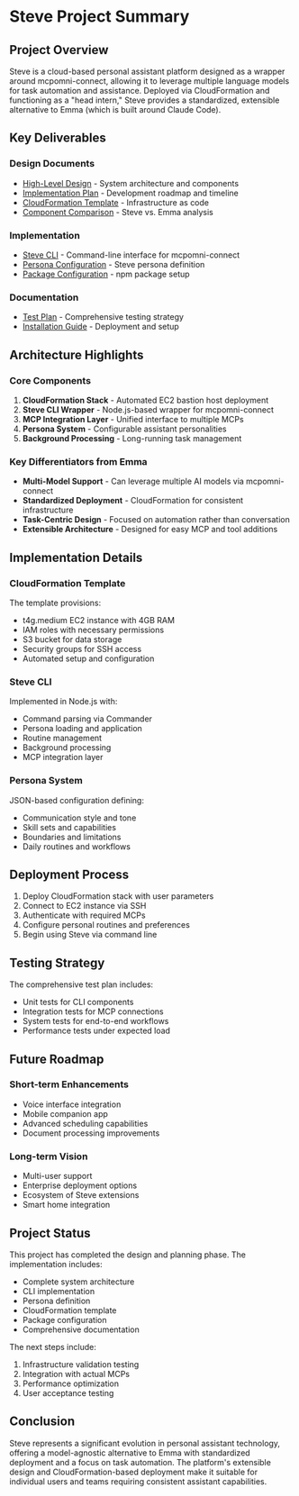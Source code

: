 # Steve Project Summary

## Project Overview
Steve is a cloud-based personal assistant platform designed as a wrapper around mcpomni-connect, allowing it to leverage multiple language models for task automation and assistance. Deployed via CloudFormation and functioning as a "head intern," Steve provides a standardized, extensible alternative to Emma (which is built around Claude Code).

## Key Deliverables

### Design Documents
- [High-Level Design](/home/emma-user/steve-design.md) - System architecture and components
- [Implementation Plan](/home/emma-user/steve-implementation-plan.md) - Development roadmap and timeline
- [CloudFormation Template](/home/emma-user/steve-cf-template.yaml) - Infrastructure as code
- [Component Comparison](/home/emma-user/steve-comparison.md) - Steve vs. Emma analysis

### Implementation
- [Steve CLI](/home/emma-user/steve-cli.js) - Command-line interface for mcpomni-connect
- [Persona Configuration](/home/emma-user/steve-persona.json) - Steve persona definition
- [Package Configuration](/home/emma-user/steve-package.json) - npm package setup

### Documentation
- [Test Plan](/home/emma-user/steve-test-plan.md) - Comprehensive testing strategy
- [Installation Guide](/home/emma-user/steve-installation.md) - Deployment and setup

## Architecture Highlights

### Core Components
1. **CloudFormation Stack** - Automated EC2 bastion host deployment
2. **Steve CLI Wrapper** - Node.js-based wrapper for mcpomni-connect
3. **MCP Integration Layer** - Unified interface to multiple MCPs
4. **Persona System** - Configurable assistant personalities
5. **Background Processing** - Long-running task management

### Key Differentiators from Emma
- **Multi-Model Support** - Can leverage multiple AI models via mcpomni-connect
- **Standardized Deployment** - CloudFormation for consistent infrastructure
- **Task-Centric Design** - Focused on automation rather than conversation
- **Extensible Architecture** - Designed for easy MCP and tool additions

## Implementation Details

### CloudFormation Template
The template provisions:
- t4g.medium EC2 instance with 4GB RAM
- IAM roles with necessary permissions
- S3 bucket for data storage
- Security groups for SSH access
- Automated setup and configuration

### Steve CLI
Implemented in Node.js with:
- Command parsing via Commander
- Persona loading and application
- Routine management
- Background processing
- MCP integration layer

### Persona System
JSON-based configuration defining:
- Communication style and tone
- Skill sets and capabilities
- Boundaries and limitations
- Daily routines and workflows

## Deployment Process
1. Deploy CloudFormation stack with user parameters
2. Connect to EC2 instance via SSH
3. Authenticate with required MCPs
4. Configure personal routines and preferences
5. Begin using Steve via command line

## Testing Strategy
The comprehensive test plan includes:
- Unit tests for CLI components
- Integration tests for MCP connections
- System tests for end-to-end workflows
- Performance tests under expected load

## Future Roadmap

### Short-term Enhancements
- Voice interface integration
- Mobile companion app
- Advanced scheduling capabilities
- Document processing improvements

### Long-term Vision
- Multi-user support
- Enterprise deployment options
- Ecosystem of Steve extensions
- Smart home integration

## Project Status
This project has completed the design and planning phase. The implementation includes:
- Complete system architecture
- CLI implementation 
- Persona definition
- CloudFormation template
- Package configuration
- Comprehensive documentation

The next steps include:
1. Infrastructure validation testing
2. Integration with actual MCPs
3. Performance optimization
4. User acceptance testing

## Conclusion
Steve represents a significant evolution in personal assistant technology, offering a model-agnostic alternative to Emma with standardized deployment and a focus on task automation. The platform's extensible design and CloudFormation-based deployment make it suitable for individual users and teams requiring consistent assistant capabilities.